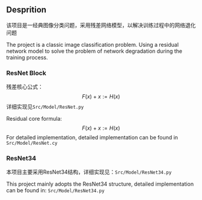 ## Desprition
该项目是一经典图像分类问题，采用残差网络模型，以解决训练过程中的网络退化问题

The project is a classic image classification problem. Using a residual network model to solve the problem of network degradation during the training process.

### ResNet Block
残差核心公式：$$F(x) + x := H(x)$$
详细实现见`Src/Model/ResNet.py`

Residual core formula: $$F (x)+x:=H (x)$$
For detailed implementation, detailed implementation can be found in` Src/Model/ResNet.cy`

### ResNet34
本项目主要采用ResNet34结构，详细实现见：`Src/Model/ResNet34.py`

This project mainly adopts the ResNet34 structure, detailed implementation can be found in: `Src/Model/ResNet34.py`
